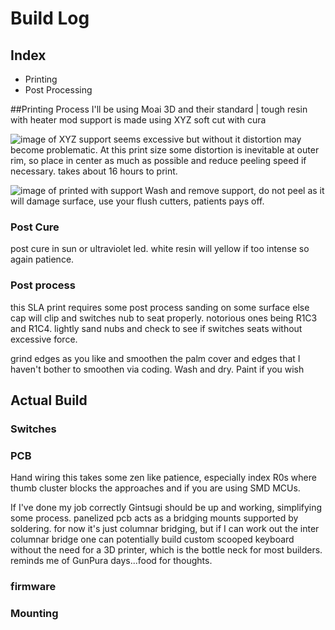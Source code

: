 # Build Log
## Index
 * Printing
 * Post Processing

##Printing Process
I'll be using Moai 3D and their standard | tough resin with heater mod
support is made using XYZ soft
cut with cura

![image of XYZ]()
support seems excessive but without it distortion may become problematic. At this print size some distortion is inevitable at outer rim, so place in center as much as possible and reduce peeling speed if necessary.
takes about 16 hours to print.

![image of printed with support]()
 Wash and remove support, do not peel as it will damage surface, use your flush cutters, patients pays off.
### Post Cure
 post cure in sun or ultraviolet led. white resin will yellow if too intense so again patience.

### Post process
 this SLA print requires some post process sanding on some surface else cap will clip and switches nub to seat properly.
 notorious ones being R1C3 and R1C4.
 lightly sand nubs and check to see if switches seats without excessive force.

 grind edges as you like and smoothen the palm cover and edges that I haven't bother to smoothen via coding.
 Wash and dry. Paint if you wish

## Actual Build
### Switches
### PCB
Hand wiring this takes some zen like patience, especially index R0s where thumb cluster blocks the approaches and if you are using SMD MCUs.

If I've done my job correctly Gintsugi should be up and working, simplifying some process. panelized pcb acts as a bridging mounts supported by soldering. for now it's just columnar bridging, but if I can work out the inter columnar bridge one can potentially build custom scooped keyboard without the need for a 3D printer, which is the bottle neck for most builders. reminds me of GunPura days...food for thoughts.

### firmware

### Mounting
